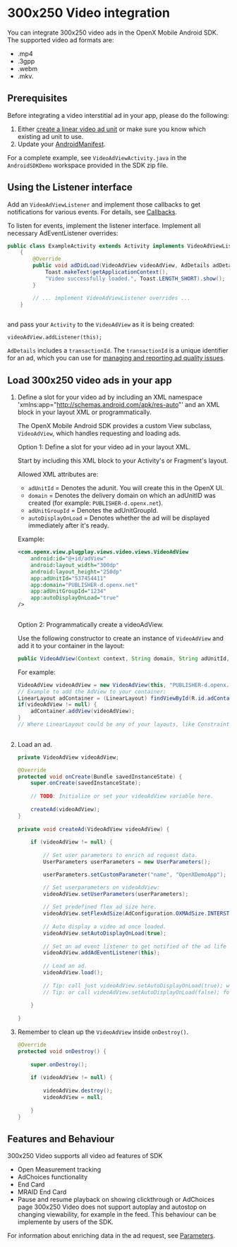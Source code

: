 300x250 Video integration
==============================

You can integrate 300x250 video ads in the OpenX Mobile Android SDK.
The supported video ad formats are:
- .mp4
- .3gpp 
- .webm
- .mkv.

Prerequisites
-------------------------------

Before integrating a video interstitial ad in your app, please do the
following:

1.  Either [create a linear video ad unit](https://docs.openx.com/Content/publishers/inventory-adunits-video-linear.html)
    or make sure you know which existing ad unit to use.
2.  Update your [AndroidManifest](android-sdk-integration.md).

For a complete example, see `VideoAdViewActivity.java` in the
`AndroidSDKDemo` workspace provided in the SDK zip file.

Using the Listener interface
--------------------------------------

Add an `VideoAdViewListener` and implement those callbacks to get
notifications for various events. For details, see
[Callbacks](android-sdk-controller-callbacks.md).

To listen for events, implement the listener interface.
Implement all necessary AdEventListener overrides:

```java
public class ExampleActivity extends Activity implements VideoAdViewListener
    {
        @Override
        public void adDidLoad(VideoAdView videoAdView, AdDetails adDetails) {
            Toast.makeText(getApplicationContext(), 
            "Video successfully loaded.", Toast.LENGTH_SHORT).show();
        }

        // ... implement VideoAdViewListener overrides ...
    }
        
```

and pass your `Activity` to the `VideoAdView` as it is being created:
```
videoAdView.addListener(this);
```
`AdDetails` includes a `transactionId`. The `transactionId` is a unique
identifier for an ad, which you can use for [managing and reporting ad
quality issues](android-sdk-ad-quality.md).

Load 300x250 video ads in your app
------------------------------------

1.  Define a slot for your video ad by including an XML namespace 'xmlns:app="http://schemas.android.com/apk/res-auto"' and an
    XML block in your layout XML or programmatically.

    The OpenX Mobile Android SDK provides a custom View subclass,
    `VideoAdView`, which handles requesting and loading ads.

    Option 1: Define a slot for your video ad in your layout XML.

    Start by including this XML block to your Activity's or Fragment's
    layout.

    Allowed XML attributes are:

    -   `adUnitId` = Denotes the adunit. You will create this in the
        OpenX UI.
    -   `domain` = Denotes the delivery domain on which an adUnitID was
        created (for example: `PUBLISHER-d.openx.net`).
    -   `adUnitGroupId` = Denotes the adUnitGroupId. 
    -   `autoDisplayOnLoad` = Denotes whether the ad will be displayed immediately after it's ready.

    Example:

    ```xml
    <com.openx.view.plugplay.views.video.views.VideoAdView
        android:id="@+id/adView" 
        android:layout_width="300dp"
        android:layout_height="250dp"
        app:adUnitId="537454411"
        app:domain="PUBLISHER-d.openx.net"
        app:adUnitGroupId="1234"
        app:autoDisplayOnLoad="true"
    />
        
    ```

    Option 2: Programmatically create a videoAdView.

    Use the following constructor to create an instance of `VideoAdView` and add it to
    your container in the layout:

    ```java
    public VideoAdView(Context context, String domain, String adUnitId, String adUnitGroupId)
    ```

    For example:

    ``` java
    VideoAdView videoAdView = new VideoAdView(this, "PUBLISHER-d.openx.net", "537454411", "1234");
    // Example to add the AdView to your container:
    LinearLayout adContainer = (LinearLayout) findViewById(R.id.adContainer);
    if(videoAdView != null) {
        adContainer.addView(videoAdView);
    }
    // Where LinearLayout could be any of your layouts, like ConstraintLayout, GridLayout, RelativeLayout, and so on.
        
    ```

2.  Load an ad.

    ```java               
    private VideoAdView videoAdView;

    @Override
    protected void onCreate(Bundle savedInstanceState) {
        super.onCreate(savedInstanceState);
        
        // TODO: Initialize or set your videoAdView variable here.
        
        createAd(videoAdView);
    }
                            
    private void createAd(VideoAdView videoAdView) {
     
        if (videoAdView != null) {
     
            // Set user parameters to enrich ad request data.
            UserParameters userParameters = new UserParameters();

            userParameters.setCustomParameter("name", "OpenXDemoApp");

            // Set userparameters on videoAdView:
            videoAdView.setUserParameters(userParameters);
     
            // Set predefined flex ad size here.
            videoAdView.setFlexAdSize(AdConfiguration.OXMAdSize.INTERSTITIAL_300x250);
     
            // Auto display a video ad once loaded.
            videoAdView.setAutoDisplayOnLoad(true);
     
            // Set an ad event listener to get notified of the ad life cycle.
            videoAdView.addAdEventListener(this);
     
            // Load an ad.
            videoAdView.load();
     
            // Tip: call just videoAdView.setAutoDisplayOnLoad(true); without videoAdView.play();
            // Tip: or call videoAdView.setAutoDisplayOnLoad(false); followed by videoAdView.play();
     
        }
     
    }
    ```

3.  Remember to clean up the `VideoAdView` inside `onDestroy()`.

    ```java
    @Override
    protected void onDestroy() {
                            
        super.onDestroy();
                            
        if (videoAdView != null) {
                            
            videoAdView.destroy();
            videoAdView = null;
                            
        }
    }

Features and Behaviour
------------------------------------
300x250 Video supports all video ad features of SDK
-   Open Measurement tracking
-   AdChoices functionality 
-   End Card 
-   MRAID End Card
-   Pause and resume playback on showing clickthrough or AdChoices page
300x250 Video does not support autoplay and autostop on changing viewability, for example in the feed. This behaviour can be implemente by users of the SDK. 

For information about enriching data in the ad request, see
[Parameters](android-sdk-request-params.md).
